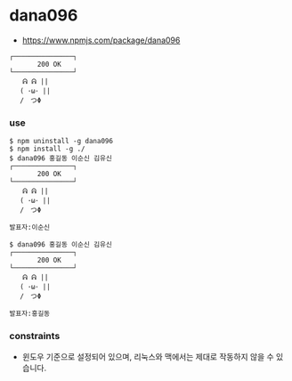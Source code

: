 # dana096

- https://www.npmjs.com/package/dana096

```
┌───────────────┐
       200 OK
└───────────────┘
　　ᕱ ᕱ ||
　 ( ･ω･ ||
　 /　つΦ
```

### use
```
$ npm uninstall -g dana096
$ npm install -g ./
$ dana096 홍길동 이순신 김유신
┌───────────────┐
       200 OK
└───────────────┘
　　ᕱ ᕱ ||
　 ( ･ω･ ||
　 /　つΦ

발표자:이순신

$ dana096 홍길동 이순신 김유신
┌───────────────┐
       200 OK
└───────────────┘
　　ᕱ ᕱ ||
　 ( ･ω･ ||
　 /　つΦ

발표자:홍길동
```

### constraints
- 윈도우 기준으로 설정되어 있으며, 리눅스와 맥에서는 제대로 작동하지 않을 수 있습니다.
